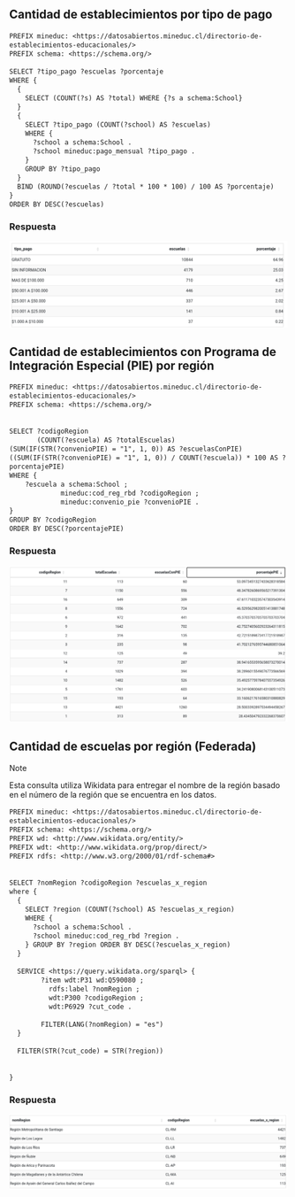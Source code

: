 ## Cantidad de establecimientos por tipo de pago
```
PREFIX mineduc: <https://datosabiertos.mineduc.cl/directorio-de-establecimientos-educacionales/>
PREFIX schema: <https://schema.org/>

SELECT ?tipo_pago ?escuelas ?porcentaje
WHERE {
  {
    SELECT (COUNT(?s) AS ?total) WHERE {?s a schema:School}
  }
  {
    SELECT ?tipo_pago (COUNT(?school) AS ?escuelas) 
    WHERE {
      ?school a schema:School .
      ?school mineduc:pago_mensual ?tipo_pago .
    } 
    GROUP BY ?tipo_pago 
  }
  BIND (ROUND(?escuelas / ?total * 100 * 100) / 100 AS ?porcentaje) 
} 
ORDER BY DESC(?escuelas)
```
### Respuesta
![Respuesta Query 1](./img/query1R.png)

## Cantidad de establecimientos con Programa de Integración Especial (PIE) por región

```
PREFIX mineduc: <https://datosabiertos.mineduc.cl/directorio-de-establecimientos-educacionales/>
PREFIX schema: <https://schema.org/>


SELECT ?codigoRegion 
       (COUNT(?escuela) AS ?totalEscuelas) 
(SUM(IF(STR(?convenioPIE) = "1", 1, 0)) AS ?escuelasConPIE) 
((SUM(IF(STR(?convenioPIE) = "1", 1, 0)) / COUNT(?escuela)) * 100 AS ?porcentajePIE)
WHERE {
    ?escuela a schema:School ;
             mineduc:cod_reg_rbd ?codigoRegion ;
             mineduc:convenio_pie ?convenioPIE .
}
GROUP BY ?codigoRegion
ORDER BY DESC(?porcentajePIE)
```
### Respuesta
![Respuesta Query 2](./img/query2R.png)

## Cantidad de escuelas por región (Federada)
> [!NOTE]
> Esta consulta utiliza Wikidata para entregar el nombre de la región basado en el número de la región que se encuentra en los datos.
```
PREFIX mineduc: <https://datosabiertos.mineduc.cl/directorio-de-establecimientos-educacionales/>
PREFIX schema: <https://schema.org/>
PREFIX wd: <http://www.wikidata.org/entity/>
PREFIX wdt: <http://www.wikidata.org/prop/direct/>
PREFIX rdfs: <http://www.w3.org/2000/01/rdf-schema#>


SELECT ?nomRegion ?codigoRegion ?escuelas_x_region
where {
  {
    SELECT ?region (COUNT(?school) AS ?escuelas_x_region)
    WHERE {
      ?school a schema:School .
      ?school mineduc:cod_reg_rbd ?region .
    } GROUP BY ?region ORDER BY DESC(?escuelas_x_region)
  }
  
  SERVICE <https://query.wikidata.org/sparql> {
    	?item wdt:P31 wd:Q590080 ;
          rdfs:label ?nomRegion ;
          wdt:P300 ?codigoRegion ;
    	  wdt:P6929 ?cut_code .
 
        FILTER(LANG(?nomRegion) = "es")            
  }
  
  FILTER(STR(?cut_code) = STR(?region))


}
```
### Respuesta
![Respuesta Query 3](./img/query3R.png)
